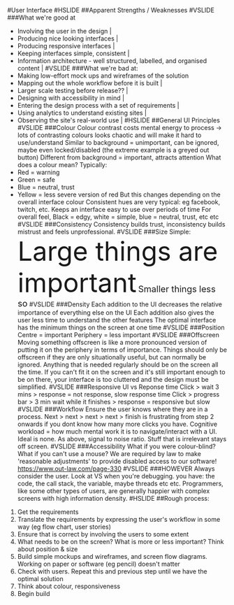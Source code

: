 #User Interface
#HSLIDE
##Apparent Strengths / Weaknesses
#VSLIDE
###What we're good at
- Involving the user in the design |
- Producing nice looking interfaces |
- Producing responsive interfaces |
- Keeping interfaces simple, consistent |
- Information architecture - well structured, labelled, and organised content |
#VSLIDE
###What we're bad at:
- Making low-effort mock ups and wireframes of the solution
- Mapping out the whole workflow before it is built |
- Larger scale testing before release?? |
- Designing with accessibility in mind |
- Entering the design process with a set of requirements |
- Using analytics to understand existing sites |
- Observing the site's real-world use |
#HSLIDE
##General UI Principles
#VSLIDE
###Colour
Colour contrast costs mental energy to process -> lots of contrasting colours looks chaotic and will make it hard to use/understand
Similar to background = unimportant, can be ignored, maybe even locked/disabled (the extreme example is a greyed out button)
Different from background = important, attracts attention
What does a colour mean? Typically:
- Red = warning
- Green = safe
- Blue = neutral, trust
- Yellow = less severe version of red
But this changes depending on the overall interface colour
Consistent hues are very typical: eg facebook, twitch, etc. Keeps an interface easy to use over periods of time
For overall feel, Black = edgy, white = simple, blue = neutral, trust, etc etc
#VSLIDE
###Consistency
Consistency builds trust, inconsistency builds mistrust and feels unprofessional.
#VSLIDE
###Size
Simple: 
<span style="font-size:60px">Large things are important</span>
<span style="font-size:20px">Smaller things less so</span>
#VSLIDE
###Density
Each addition to the UI decreases the relative importance of everything else on the UI
Each addition also gives the user less time to understand the other features
The optimal interface has the minimum things on the screen at one time
#VSLIDE
###Position
Centre = important
Periphery = less important
#VSLIDE
###Offscreen
Moving something offscreen is like a more pronounced version of putting it on the periphery in terms of importance.
Things should only be offscreen if they are only situationally useful, but can normally be ignored.
Anything that is needed regularly should be on the screen all the time.
If you can't fit it on the screen and it's still important enough to be on there, your interface is too cluttered and the design must be simplified.
#VSLIDE
###Responsive UI vs Reponse time
Click > wait 3 mins > response = not response, slow response time
Click > progress bar > 3 min wait while it finishes > response = responsive but slow
#VSLIDE
###Workflow
Ensure the user knows where they are in a process. Next > next > next > next > finish is frustrating from step 2 onwards if you dont know how many more clicks you have.
Cognitive workload = how much mental work it is to navigate/interact with a UI. Ideal is none.
As above, signal to noise ratio. Stuff that is irrelevant stays off screen.
#VSLIDE
###Accessibility
What if you were colour-blind?
What if you can't use a mouse?
We are required by law to make 'reasonable adjustments' to provide disabled access to our software! https://www.out-law.com/page-330
#VSLIDE
###HOWEVER
Always consider the user. Look at VS when you're debugging. you have: the code, the call stack, the variable, maybe threads etc etc. Programmers, like some other types of users, are generally happier with complex screens with high information density.
#HSLIDE
##Rough process:
1. Get the requirements
2. Translate the requirements by expressing the user's workflow in some way (eg flow chart, user stories)
3. Ensure that is correct by involving the users to some extent
4. What needs to be on the screen? What is more or less important? Think about position & size
5. Build simple mockups and wireframes, and screen flow diagrams. Working on paper or software (eg pencil) doesn't matter
6. Check with users. Repeat this and previous step until we have the optimal solution
7. Think about colour, responsiveness
8. Begin build
